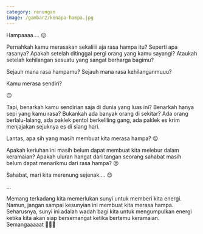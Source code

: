 ```yaml
---
category: renungan
image: /gambar2/kenapa-hampa.jpg
---
```


Hampaaaa.... 😖

Pernahkah kamu merasakan sekaliiii aja rasa hampa itu? Seperti apa rasanya? Apakah setelah ditinggal pergi orang yang kamu sayangi? Ataukah setelah kehilangan sesuatu yang sangat berharga bagimu?

Sejauh mana rasa hampamu? Sejauh mana rasa kehilanganmuuu?

Kamu merasa sendiri?

😖

Tapi, benarkah kamu sendirian saja di dunia yang luas ini? Benarkah hanya sepi yang kamu rasa? Bukankah ada banyak orang di sekitar? Ada orang berlalu-lalang, ada paklek pentol berkeliling gang, ada paklek es krim menjajakan sejuknya es di siang hari.

Lantas, apa sih yang masih membuat kita merasa hampa? 😣

Apakah keriuhan ini masih belum dapat membuat kita melebur dalam keramaian? Apakah uluran hangat dari tangan seorang sahabat masih belum dapat menarikmu dari rasa hampa? 😣

Sahabat, mari kita merenung sejenak.... 😊

...

Memang terkadang kita memerlukan sunyi untuk memberi kita energi. Namun, jangan sampai kesunyian ini membuat kita merasa hampa. Seharusnya, sunyi ini adalah wadah bagi kita untuk mengumpulkan energi ketika kita akan siap bersemangat ketika bertemu keramaian. Semangaaaaat 🐯🐯🐯